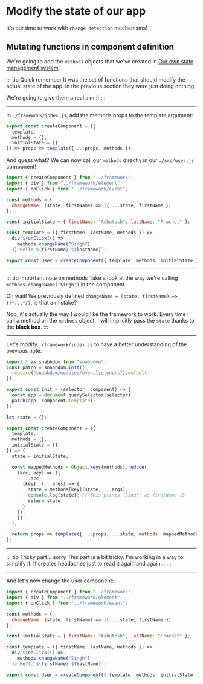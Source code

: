 # Modify the state of our app

It's our time to work with `change detection` mechanisms!

## Mutating functions in component definition

We're going to add the `methods` objects that we've created in [Our own state management system](/state/initialize.html#mutating-functions.html).

::: tip Quick remember
It was the set of functions that should modify the actual state of the app. In the previous section they were just doing nothing.

We're going to give them a real aim :)
:::

---

In `./framework/index.js`, add the methods props to the template argument:

```javascript
export const createComponent = ({
  template,
  methods = {},
  initialState = {}
}) => props => template({ ...props, methods });
```

And guess what? We can now call our `methods` directly in our `./src/user.js` component!

```javascript
import { createComponent } from "../framework";
import { div } from "../framework/element";
import { onClick } from "../framework/event";

const methods = {
  changeName: (state, firstName) => ({ ...state, firstName })
};

const initialState = { firstName: "Ashutosh", lastName: "Frachet" };

const template = ({ firstName, lastName, methods }) =>
  div`${onClick(() =>
    methods.changeName("Singh")
  )} Hello ${firstName} ${lastName}`;

export const User = createComponent({ template, methods, initialState });
```

---

::: tip Important note on methods
Take a look at the way we're calling `methods.changeName('Singh')` in the component.

Oh wait! We previously defined `changeName = (state, firstName) => (/*...*/)`, is that a mistake?

Nop, it's actually the way **I** would like the framework to work. Every time I call a method on the `methods` object, I will
implicitly pass the `state` thanks to the **black box**.
:::

---

Let's modify `./framework/index.js` to have a better understanding of the previous note:

```javascript
import * as snabbdom from "snabbdom";
const patch = snabbdom.init([
  require("snabbdom/modules/eventlisteners").default
]);

export const init = (selector, component) => {
  const app = document.querySelector(selector);
  patch(app, component.template);
};

let state = {};

export const createComponent = ({
  template,
  methods = {},
  initialState = {}
}) => {
  state = initialState;

  const mappedMethods = Object.keys(methods).reduce(
    (acc, key) => ({
      ...acc,
      [key]: (...args) => {
        state = methods[key](state, ...args);
        console.log(state); // this prints "Singh" as firstName :D
        return state;
      }
    }),
    {}
  );

  return props => template({ ...props, ...state, methods: mappedMethods });
};
```

---

::: tip Tricky part... sorry
This part is a bit tricky. I'm working in a way to simplify it. It creates headaches just to read it again and again...
:::

---

And let's now change the user component:

```javascript
import { createComponent } from "../framework";
import { div } from "../framework/element";
import { onClick } from "../framework/event";

const methods = {
  changeName: (state, firstName) => ({ ...state, firstName })
};

const initialState = { firstName: "Ashutosh", lastName: "Frachet" };

const template = ({ firstName, lastName, methods }) =>
  div`${onClick(() =>
    methods.changeName("Singh")
  )} Hello ${firstName} ${lastName}`;

export const User = createComponent({ template, methods, initialState });
```
